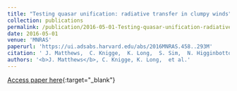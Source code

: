 ```yaml
---
title: "Testing quasar unification: radiative transfer in clumpy winds"
collection: publications
permalink: /publication/2016-05-01-Testing-quasar-unification-radiative-transfer-in-clumpy-winds
date: 2016-05-01
venue: 'MNRAS'
paperurl: 'https://ui.adsabs.harvard.edu/abs/2016MNRAS.458..293M'
citation: ' J. Matthews,  C. Knigge,  K. Long,  S. Sim,  N. Higginbottom,  S. Mangham, &quot;Testing quasar unification: radiative transfer in clumpy winds.&quot; MNRAS, 2016.'
authors: '<b>J. Matthews</b>, C. Knigge, K. Long,  et al.'
---
```

[Access paper here](https://ui.adsabs.harvard.edu/abs/2016MNRAS.458..293M){:target="_blank"}
